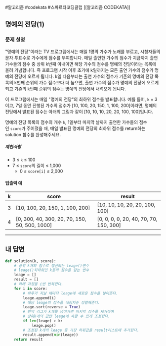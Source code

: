 #알고리즘 #codekata #스파르타코딩클럽 [[알고리즘 CODEKATA]]

## 명예의 전당(1)

### 문제 설명

"명예의 전당"이라는 TV 프로그램에서는 매일 1명의 가수가 노래를 부르고, 시청자들의 문자 투표수로 가수에게 점수를 부여합니다. 매일 출연한 가수의 점수가 지금까지 출연 가수들의 점수 중 상위 k번째 이내이면 해당 가수의 점수를 명예의 전당이라는 목록에 올려 기념합니다. 즉 프로그램 시작 이후 초기에 k일까지는 모든 출연 가수의 점수가 명예의 전당에 오르게 됩니다. k일 다음부터는 출연 가수의 점수가 기존의 명예의 전당 목록의 k번째 순위의 가수 점수보다 더 높으면, 출연 가수의 점수가 명예의 전당에 오르게 되고 기존의 k번째 순위의 점수는 명예의 전당에서 내려오게 됩니다.

이 프로그램에서는 매일 "명예의 전당"의 최하위 점수를 발표합니다. 예를 들어, `k` = 3이고, 7일 동안 진행된 가수의 점수가 \[10, 100, 20, 150, 1, 100, 200]이라면, 명예의 전당에서 발표된 점수는 아래의 그림과 같이 \[10, 10, 10, 20, 20, 100, 100]입니다.

명예의 전당 목록의 점수의 개수 `k`, 1일부터 마지막 날까지 출연한 가수들의 점수인 `score`가 주어졌을 때, 매일 발표된 명예의 전당의 최하위 점수를 return하는 solution 함수를 완성해주세요.

##### 제한사항
- 3 ≤ `k` ≤ 100
- 7 ≤ `score`의 길이 ≤ 1,000
    - 0 ≤ `score[i]` ≤ 2,000
#### 입출력 예
| k   | score                                          | result                                  |
| --- | ---------------------------------------------- | --------------------------------------- |
| 3   | \[10, 100, 20, 150, 1, 100, 200]               | \[10, 10, 10, 20, 20, 100, 100]         |
| 4   | \[0, 300, 40, 300, 20, 70, 150, 50, 500, 1000] | \[0, 0, 0, 0, 20, 40, 70, 70, 150, 300] |

---

## 내 답변

```python
def solution(k, score):
    # 상위 k개의 점수로 갱신되는 leage()변수
    # leage()최하위인 k등의 점수를 담는 변수
    leage = []
    result = []
    # 아래 과정을 i번 반복한다. 
    for i in score:
        # 하루가 지날 때마다 leage에 새로운 점수를 넣어준다.
        leage.append(i)
        # 해당 leage의 점수를 내림차순 정렬해준다. 
        leage.sort(reverse = True)
        # 만약 리그가 k개를 넘어가면 마지막 점수를 제거하여 
        # 상위k개의 값만 leage에 속할 수 있게 조정한다. 
        if len(leage) > k:
            leage.pop()
        # 조정된 k개의 leage 중 가장 하위값을 result리스트에 추가한다. 
        result.append(min(leage))
    return result
```
 